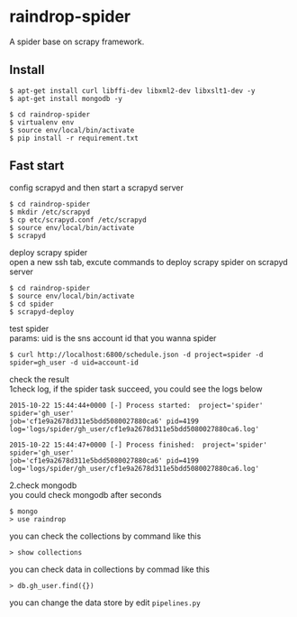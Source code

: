 # raindrop-spider
A spider base on scrapy framework.

## Install
```
$ apt-get install curl libffi-dev libxml2-dev libxslt1-dev -y
$ apt-get install mongodb -y

$ cd raindrop-spider
$ virtualenv env
$ source env/local/bin/activate
$ pip install -r requirement.txt
```

## Fast start
config scrapyd and then start a scrapyd server
```
$ cd raindrop-spider
$ mkdir /etc/scrapyd
$ cp etc/scrapyd.conf /etc/scrapyd
$ source env/local/bin/activate
$ scrapyd
```

deploy scrapy spider<br>
open a new ssh tab, excute commands to deploy scrapy spider on scrapyd server
```
$ cd raindrop-spider
$ source env/local/bin/activate
$ cd spider
$ scrapyd-deploy
```

test spider<br>
params: uid is the sns account id that you wanna spider
```
$ curl http://localhost:6800/schedule.json -d project=spider -d spider=gh_user -d uid=account-id 
```

check the result<br>
1check log, if the spider task succeed, you could see the logs below
```
2015-10-22 15:44:44+0000 [-] Process started:  project='spider' spider='gh_user' 
job='cf1e9a2678d311e5bdd5080027880ca6' pid=4199 
log='logs/spider/gh_user/cf1e9a2678d311e5bdd5080027880ca6.log'

2015-10-22 15:44:47+0000 [-] Process finished:  project='spider' spider='gh_user' 
job='cf1e9a2678d311e5bdd5080027880ca6' pid=4199 
log='logs/spider/gh_user/cf1e9a2678d311e5bdd5080027880ca6.log' 
```

2.check mongodb<br>
you could check mongodb after seconds
```
$ mongo
> use raindrop
```

you can check the collections by command like this
```
> show collections
```

you can check data in collections by commad like this
```
> db.gh_user.find({})
```

you can change the data store by edit `pipelines.py`




